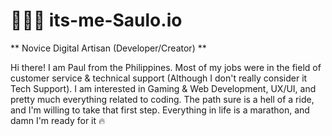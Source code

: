 # 👨🏼‍💻 its-me-Saulo.io

** Novice Digital Artisan (Developer/Creator) **

Hi there! I am Paul from the Philippines. Most of my jobs were in the field of customer service & technical support (Although I don't really consider it Tech Support). 
I am interested in Gaming & Web Development, UX/UI, and pretty much everything related to coding.
The path sure is a hell of a ride, and I'm willing to take that first step. Everything in life is a marathon, and damn I'm ready for it 🔥
